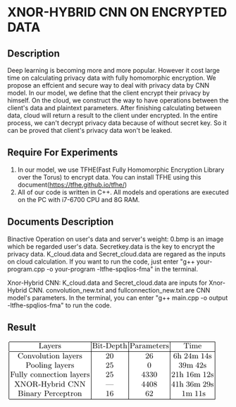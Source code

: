 XNOR-HYBRID CNN ON ENCRYPTED DATA
====


Description
-----
Deep learning is becoming more and more popular. However it cost large time on calculating privacy data with fully homomorphic  encryption. We propose an effcient and secure way to deal with privacy data by CNN model.
In our model, we define that the client encrypt their privacy by himself. On the cloud, we construct the way to have operations between the client's data and plaintext parameters. After finishing calculating between data, cloud will return a result to the client under encrypted. In the entire process, we can't decrypt privacy data because of without secret key. So it can be proved that client's privacy data won't be leaked.
  

Require For Experiments
-----
1. In our model, we use TFHE(Fast Fully Homomorphic Encryption Library over the Torus) to encrypt data. You can install TFHE using this document(https://tfhe.github.io/tfhe/)
2. All of our code is written in C++. All models and operations are executed on the PC with i7-6700 CPU and 8G RAM.

Documents Description
-----
Binactive Operation on user's data and server's weight: 0.bmp is an image which be regarded user's data. Secretkey.data is the key to encrypt the privacy data. K_cloud.data and Secret_cloud.data are regared as the inputs on cloud calculation. If you want to run the code, just enter "g++ your-program.cpp -o your-program -ltfhe-spqlios-fma" in the terminal.

Xnor-Hybrid CNN: K_cloud.data and Secret_cloud.data are inputs for Xnor-Hybrid CNN. convolution_new.txt and fullconnection_new.txt are CNN model's parameters. In the terminal, you can enter "g++ main.cpp -o output -ltfhe-spqlios-fma" to run the code. 

Result
-----
![](https://github.com/Karry11/Package/blob/master/Models.png
)
